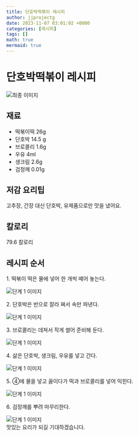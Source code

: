 ```yaml
---
title: 단호박떡볶이 레시피
author: jjprojectg
date: 2023-11-07 03:01:02 +0000
categories: [레시피]
tags: []
math: true
mermaid: true
---
```

<meta name="og:type" content="website" />
<meta charset="UTF-8">
<div class="header">
<h1>단호박떡볶이 레시피</h1>
</div>

<div class="container my-4">
<div class="row">
<div class="col-12 col-md-6">
<div class="recipe-image">
<img src="http://www.foodsafetykorea.go.kr/uploadimg/20200317/20200317111752_1584411472208.JPG" class="step-image" alt="최종 이미지">
</div>
</div>
<div class="col-12 col-md-6">
<div class="ingredients">
<h2>재료</h2>
<ul class='card'>
<li> 떡볶이떡 26g </li>
<li>  단호박 14.5 g </li>
<li>  브로콜리 1.6g </li>
<li>  우유 4ml </li>
<li>  생크림 2.6g </li>
<li>  검정깨 0.01g </li>

</ul>
</div>
</div>
<div class="col-12 col-md-6">
<div class="ingredients">
<h2>저감 요리팁</h2>
<div class='card'> 
<p >
고추장, 간장 대신 단호박, 유제품으로만 맛을 냈어요.
</p>
</div>
</div>
<div class="ingredients">
<h2>칼로리</h2>
<div class='card'> 
<p>
79.6 칼로리
</p>
</div>
</div>
</div>
</div>

<h2 class="my-4">레시피 순서</h2>
<div class="card recipe-card">
<div class="card-body recipe-stesp">
<p class="card-text step-description">1. 떡볶이 떡은 물에 넣어 한 개씩 떼어 놓는다.</p>
<img src="http://www.foodsafetykorea.go.kr/uploadimg/20200317/20200317111815_1584411495760.JPG" alt="단계 1 이미지" class="step-image">
</div>
</div>

<div class="card recipe-card">
<div class="card-body recipe-stesp">
<p class="card-text step-description">2. 단호박은 반으로 잘라 쪄서 속만 파낸다.</p>
<img src="http://www.foodsafetykorea.go.kr/uploadimg/20200317/20200317111826_1584411506883.JPG" alt="단계 1 이미지" class="step-image">
</div>
</div>

<div class="card recipe-card">
<div class="card-body recipe-stesp">
<p class="card-text step-description">3. 브로콜리는 데쳐서 작게 썰어 준비해 둔다.</p>
<img src="http://www.foodsafetykorea.go.kr/uploadimg/20200317/20200317111843_1584411523208.JPG" alt="단계 1 이미지" class="step-image">
</div>
</div>

<div class="card recipe-card">
<div class="card-body recipe-stesp">
<p class="card-text step-description">4. 삶은 단호박, 생크림, 우유를 넣고 간다.</p>
<img src="http://www.foodsafetykorea.go.kr/uploadimg/20200317/20200317111856_1584411536172.JPG" alt="단계 1 이미지" class="step-image">
</div>
</div>

<div class="card recipe-card">
<div class="card-body recipe-stesp">
<p class="card-text step-description">5. ④에 물을 넣고 끓이다가 떡과 브로콜리를 넣어 익힌다.</p>
<img src="http://www.foodsafetykorea.go.kr/uploadimg/20200317/20200317111908_1584411548717.JPG" alt="단계 1 이미지" class="step-image">
</div>
</div>

<div class="card recipe-card">
<div class="card-body recipe-stesp">
<p class="card-text step-description">6. 검정깨를 뿌려 마무리한다.</p>
<img src="http://www.foodsafetykorea.go.kr/uploadimg/20200317/20200317111919_1584411559736.JPG" alt="단계 1 이미지" class="step-image">
</div>
</div>


</div>
맛있는 요리가 되길 기대하겠습니다.
